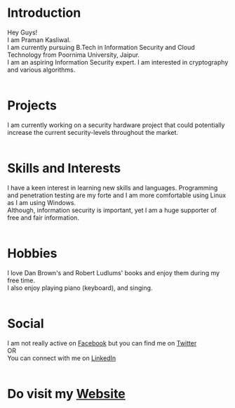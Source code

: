 # Introduction
Hey Guys!<br />
I am Praman Kasliwal.<br />
I am currently pursuing B.Tech in Information Security and Cloud Technology from Poornima University, Jaipur.<br />
I am an aspiring Information Security expert. I am interested in cryptography and various algorithms.<br /><br />

# Projects
I am currently working on a security hardware project that could potentially increase the current security-levels throughout the market. <br /><br />

# Skills and Interests
I have a keen interest in learning new skills and languages. Programming and penetration testing are my forte and I am more comfortable using Linux as I am using Windows.<br />
Although, information security is important, yet I am a huge supporter of free and fair information.<br /><br />

# Hobbies
I love Dan Brown's and Robert Ludlums' books and enjoy them during my free time.<br />
I also enjoy playing piano (keyboard), and singing.<br /><br />

# Social
I am not really active on [Facebook](https://www.facebook.com/kasliwal.praman/) but you can find me on [Twitter](https://twitter.com/PramanKasliwal)<br />
OR<br />
You can connect with me on [LinkedIn](https://www.linkedin.com/in/pramankasliwal)<br /><br />

# Do visit my [Website](https://pramankasliwal.github.io/)
